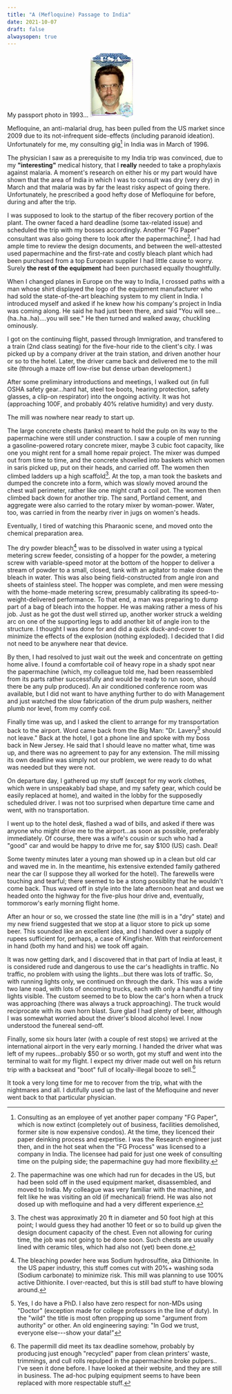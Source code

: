 ```yaml
---
title: "A (Mefloquine) Passage to India"
date: 2021-10-07
draft: false
alwaysopen: true
---
```

My passport photo in 1993...
![Me, 1993](HPL.jpg?)

Mefloquine, an anti-malarial drug, has been pulled from the US market since 2009 due to its not-infrequent side-effects (including paranoid ideation).  Unfortunately for me, my consulting gig[^1] in India was in March of 1996.

The physician I saw as a prerequisite to my India trip was convinced, due to my **"interesting"** medical history, that I **really** needed to take a prophylaxis against malaria. A moment's research on either his or my part would have shown that the area of India in which I was to consult was dry (very dry) in March and that malaria was by far the least risky aspect of going there. Unfortunately, he prescribed a good hefty dose of Mefloquine for before, during and after the trip.

I was supposed to look to the startup of the fiber recovery portion of the plant.  The owner faced a hard deadline (some tax-related issue) and scheduled the trip with my bosses accordingly.   Another "FG Paper" consultant was also going there to look after the papermachine[^2].  I had had ample time to review the design documents, and between the well-attested used papermachine and the first-rate and costly bleach plant which had been purchased from a top European supplier I had little cause to worry. Surely **the rest of the equipment** had been purchased equally thoughtfully.

When I changed planes in Europe on the way to India, I crossed paths with a man whose shirt displayed the logo of the equipment manufacturer who had sold the state-of-the-art bleaching system to my client in India. I introduced myself and asked if he knew how his company's project in India was coming along.  He said he had just been there, and said "You will see...(ha..ha..ha)....you will see." He then turned and walked away, chuckling ominously.

I got on the continuing flight, passed through Immigration, and transfered to a train (2nd class seating) for the five-hour ride to the client's city.  I was picked up by a company driver at the train station, and driven another hour or so to the hotel.  Later, the driver came back and delivered me to the mill site (through a maze off low-rise but dense urban development.)

After some preliminary introductions and meetings, I walked out (in full OSHA safety gear...hard hat, steel toe boots, hearing protection, safety glasses, a clip-on respirator) into the ongoing activity. It was hot (approaching 100F, and probably 40% relative humidity) and very dusty.

The mill was nowhere near ready to start up. 

The large concrete chests (tanks) meant to hold the pulp on its way to the papermachine were still under construction.  I saw a couple of men running a gasoline-powered rotary concrete mixer, maybe 3 cubic foot capacity, like one you might rent for a small home repair project.  The mixer was dumped out from time to time, and the concrete shovelled into baskets which women in saris picked up, put on their heads, and carried off.  The women then  climbed ladders up a high scaffold[^3].  At the top, a man took the baskets and dumped the concrete into a form, which was slowly moved around the chest wall perimeter, rather like one might craft a coil pot.  The women then climbed back down for another trip.  The sand, Portland cement, and aggregate were also carried to the rotary mixer by woman-power.  Water, too, was carried in from the nearby river in jugs on women's heads.

Eventually, I tired of watching this Pharaonic scene, and moved onto the chemical preparation area.  

The dry powder bleach[^4] was to be dissolved in water using a typical metering screw feeder, consisting of a hopper for the powder, a metering screw with variable-speed motor at the bottom of the hopper to deliver a stream of powder to a small, closed, tank with an agitator to make down the bleach in water.  This was also being field-constructed from angle iron and sheets of stainless steel.  The hopper was complete, and men were messing with the home-made metering screw, presumably calibrating its speed-to-weight-delivered performance.  To that end, a man was preparing to dump part of a bag of bleach into the hopper. He was making rather a mess of his job. Just as he got the dust well stirred up, another worker struck a welding arc on one of the supporting legs to add another bit of angle iron to the structure. I thought I was done for and did a quick duck-and-cover to minimize the effects of the explosion (nothing exploded).  I decided that I did not need to be anywhere near that device.

By then, I had resolved to just wait out the week and concentrate on getting home alive.  I found a comfortable coil of heavy rope in a shady spot near the papermachine (which, my colleague told me, had been reassembled from its parts rather successfully and would be ready to run soon, should there be any pulp produced).  An air conditioned conference room was available, but I did not want to have anything further to do with Management and just watched the slow fabrication of the drum pulp washers, neither plumb nor level, from my comfy coil.

Finally time was up, and I asked the client to arrange for my transportation back to the airport.  Word came back from the Big Man: "Dr. Lavery[^5] should not leave." Back at the hotel, I got a phone line and spoke with my boss back in New Jersey.  He said that I should leave no matter what, time was up, and there was no agreement to pay for any extension.  The mill missing its own deadline was simply not our problem, we were ready to do what was needed but they were not.

On departure day, I gathered up my stuff (except for my work clothes, which were in unspeakably bad shape, and my safety gear, which could be easily replaced at home), and waited in the lobby for the supposedly scheduled driver.  I was not too surprised when departure time came and went, with no transportation.

I went up to the hotel desk, flashed a wad of bills, and asked if there was anyone who might drive me to the airport...as soon as possible, preferably immediately.  Of course, there was a wife's cousin or such who had a "good" car and would be happy to drive me for, say $100 (US) cash.  Deal! 

Some twenty minutes later a young man showed up in a clean but old car and waved me in.  In the meantime, his extensive extended family gathered near the car (I suppose they all worked for the hotel).  The farewells were touching and tearful; there seemed to be a stong possiblity that he wouldn't come back.  Thus waved off in style into the late afternoon heat and dust we headed onto the highway for the five-plus hour drive and, eventually, tommorow's early morning flight home.

After an hour or so, we crossed the state line (the mill is in a "dry" state) and my new friend suggested that we stop at a liquor store to pick up some beer.  This sounded like an excellent idea, and I handed over a supply of rupees sufficient for, perhaps, a case of Kingfisher.  With that reinforcement in hand (both my hand and his) we took off again.

It was now getting dark, and I discovered that in that part of India at least, it is considered rude and dangerous to use the car's headlights in traffic. No traffic, no problem with using the lights...but there was lots of traffic.  So, with running lights only, we continued on through the dark.  This was a wide two lane road, with lots of oncoming trucks, each with only a handful of tiny lights visible.  The custom seemed to be to blow the car's horn when a truck was approaching (there was always a truck approaching).  The truck would reciprocate with its own horn blast. Sure glad I had plenty of beer, although I was somewhat worried about the driver's blood alcohol level. I now understood the funereal send-off.

Finally, some six hours later (with a couple of rest stops) we arrived at the international airport in the very early morning.  I handed the driver what was left of my rupees...probably $50 or so worth, got my stuff and went into the terminal to wait for my flight.  I expect my driver made out well on his return trip with a backseat and "boot" full of locally-illegal booze to sell.[^6]

It took a very long time for me to recover from the trip, what with the nightmares and all.  I dutifully used up the last of the Mefloquine and never went back to that particular physician.

[^1]: Consulting as an employee of yet another paper company "FG Paper", which is now extinct (completely out of business, facilities demolished, former site is now expensive condos).  At the time, they licenced their paper deinking process and expertise.  I was the Research engineer just then, and in the hot seat when the "FG Process" was licensed to a company in India. The licensee had paid for just one week of consulting time on the pulping side; the papermachine guy had more flexibility.

[^2]:  The papermachine was one which had run for decades in the US, but had been sold off in the used equipment market, disassembled, and moved to India.   My colleague was very familiar with the machine, and felt like he was visiting an old (if mechanical) friend.  He was also not dosed up with mefloquine and had a very different experience.

[^3]:  The chest was approximatly 20 ft in diameter and 50 foot high at this point;  I would guess they had another 10 feet or so to build up given the design document capacity of the chest. Even not allowing for curing time, the job was not going to be done soon. Such chests are usually lined with ceramic tiles, which had also not (yet) been done.

[^4]:  The bleaching powder here was Sodium hydrosulfite, aka Dithionite.  In the US paper industry, this stuff comes cut with 20%+ washing soda (Sodium carbonate) to minimize risk.  This mill was planning to use 100% active Dithionite. I over-reacted, but this is still bad stuff to have blowing around.

[^5]:  Yes, I do have a PhD.  I also have zero respect for non-MDs using "Doctor" (exception made for college professors in the line of duty).  In the "wild" the title is most often propping up some  "argument from authority" or other.  An old engineering saying: "In God we trust, everyone else---show your data!"

[^6]: The papermill did meet its tax deadline somehow, probably by producing just enough  "recycled" paper from clean printers' waste, trimmings, and cull rolls repulped in the papermachine broke pulpers..  I've seen it done before. I have looked at their website, and they are still in business.  The ad-hoc pulping equipment seems to have been replaced with more respectable stuff.
